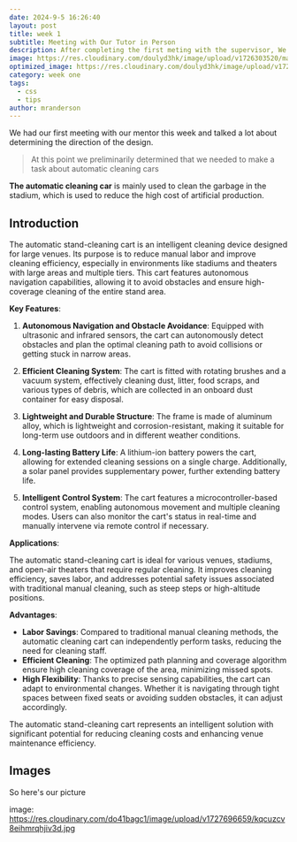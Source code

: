 ```yaml
---
date: 2024-9-5 16:26:40
layout: post
title: week 1
subtitle: Meeting with Our Tutor in Person
description: After completing the first meting with the supervisor, We introduced ourselves to the group and completed a preliminary plan for our topic.
image: https://res.cloudinary.com/doulyd3hk/image/upload/v1726303520/ma8ikmf1hqcygxsw6rrh.jpg
optimized_image: https://res.cloudinary.com/doulyd3hk/image/upload/v1726303520/ma8ikmf1hqcygxsw6rrh.jpg
category: week one
tags:
  - css
  - tips
author: mranderson
---
```


We had our first meeting with our mentor this week and talked a lot about determining the direction of the design.

> At this point we preliminarily determined that we needed to make a task about automatic cleaning cars

**The automatic cleaning car** is mainly used to clean the garbage in the stadium, which is used to reduce the high cost of artificial production.
## Introduction
The automatic stand-cleaning cart is an intelligent cleaning device designed for large venues. Its purpose is to reduce manual labor and improve cleaning efficiency, especially in environments like stadiums and theaters with large areas and multiple tiers. This cart features autonomous navigation capabilities, allowing it to avoid obstacles and ensure high-coverage cleaning of the entire stand area.

**Key Features**:

1. **Autonomous Navigation and Obstacle Avoidance**: Equipped with ultrasonic and infrared sensors, the cart can autonomously detect obstacles and plan the optimal cleaning path to avoid collisions or getting stuck in narrow areas.

2. **Efficient Cleaning System**: The cart is fitted with rotating brushes and a vacuum system, effectively cleaning dust, litter, food scraps, and various types of debris, which are collected in an onboard dust container for easy disposal.

3. **Lightweight and Durable Structure**: The frame is made of aluminum alloy, which is lightweight and corrosion-resistant, making it suitable for long-term use outdoors and in different weather conditions.

4. **Long-lasting Battery Life**: A lithium-ion battery powers the cart, allowing for extended cleaning sessions on a single charge. Additionally, a solar panel provides supplementary power, further extending battery life.

5. **Intelligent Control System**: The cart features a microcontroller-based control system, enabling autonomous movement and multiple cleaning modes. Users can also monitor the cart's status in real-time and manually intervene via remote control if necessary.

**Applications**:

The automatic stand-cleaning cart is ideal for various venues, stadiums, and open-air theaters that require regular cleaning. It improves cleaning efficiency, saves labor, and addresses potential safety issues associated with traditional manual cleaning, such as steep steps or high-altitude positions.

**Advantages**:

- **Labor Savings**: Compared to traditional manual cleaning methods, the automatic cleaning cart can independently perform tasks, reducing the need for cleaning staff.
- **Efficient Cleaning**: The optimized path planning and coverage algorithm ensure high cleaning coverage of the area, minimizing missed spots.
- **High Flexibility**: Thanks to precise sensing capabilities, the cart can adapt to environmental changes. Whether it is navigating through tight spaces between fixed seats or avoiding sudden obstacles, it can adjust accordingly.

The automatic stand-cleaning cart represents an intelligent solution with significant potential for reducing cleaning costs and enhancing venue maintenance efficiency.

## Images

So here's our picture

image: https://res.cloudinary.com/do41bagc1/image/upload/v1727696659/kqcuzcv8eihmrqhjiv3d.jpg











